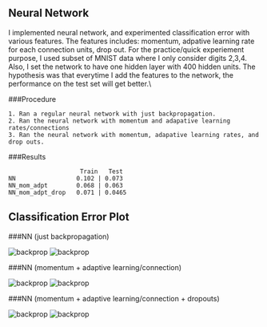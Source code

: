 ## Neural Network

I implemented neural network, and experimented classification error with various features. The features includes: 
momentum, adpative learning rate for each connection units, drop out. For the practice/quick experiement 
purpose, I used subset of MNIST data where I only consider digits 2,3,4. Also, I set the network to have one 
hidden layer with 400 hidden units. The hypothesis was that everytime I add the features to the network, the 
performance on the test set will get better.\\

###Procedure
```
1. Ran a regular neural network with just backpropagation.
2. Ran the neural network with momentum and adapative learning rates/connections
3. Ran the neural network with momentum, adapative learning rates, and drop outs.
```

###Results
```
                    Train   Test
NN                 0.102 | 0.073
NN_mom_adpt        0.068 | 0.063
NN_mom_adpt_drop   0.071 | 0.0465
```

## Classification Error Plot

###NN (just backpropagation)

![backprop](https://raw.github.com/jiwoongim/mlTool/master/neuralNet/image/bpropTrain.jpg)
![backprop](https://raw.github.com/jiwoongim/mlTool/master/neuralNet/image/bpropTest.jpg)

###NN (momentum + adaptive learning/connection)

![backprop](https://raw.github.com/jiwoongim/mlTool/master/neuralNet/image/mom_adptTrain.jpg)
![backprop](https://raw.github.com/jiwoongim/mlTool/master/neuralNet/image/mom_adptTest.jpg)

###NN (momentum + adaptive learning/connection + dropouts)
 
![backprop](https://raw.github.com/jiwoongim/mlTool/master/neuralNet/image/mom_adpt_dropTrain.jpg)
![backprop](https://raw.github.com/jiwoongim/mlTool/master/neuralNet/image/mom_adpt_dropTest.jpg)



